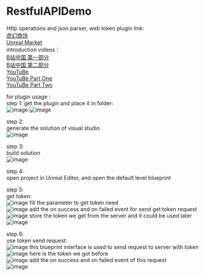 # RestfulAPIDemo
Http operations and json parser, web token
plugin link:   
[虚幻商场](https://www.unrealengine.com/marketplace/zh-CN/product/restful-api-json-web-token-http?lang=zh-CN)  
[Unreal Market](https://www.unrealengine.com/marketplace/en-US/product/restful-api-json-web-token-http)  
introduction videos：   
[B站中国 第一部分](https://www.bilibili.com/video/BV1cF411A7Ex?share_source=copy_web&vd_source=74c5a7ee7e63695eed9e0f75ba7bbc88)  
[B站中国 第二部分](https://www.bilibili.com/video/BV1Z94y1D7BV?share_source=copy_web&vd_source=74c5a7ee7e63695eed9e0f75ba7bbc88)  
[YouTuBe](https://www.youtube.com/watch?v=OoNrNrngZdA&t=5s)  
[YouTuBe Part One](https://youtu.be/jYEhRYz5ZXA)  
[YouTuBe Part Two](https://youtu.be/OoNrNrngZdA)  


for plugin usage :  
step 1:
get the plugin and place it in folder:  
![image](https://user-images.githubusercontent.com/8192020/181268201-59b1387d-bc52-47b6-a2b7-3ec017441f09.png)
![image](https://user-images.githubusercontent.com/8192020/181268329-57fee350-0846-4c66-abcf-11e88faedfe6.png)

step 2:  
generate the solution of visual studio  
![image](https://user-images.githubusercontent.com/8192020/181284254-7f144f34-4afd-4ffb-89d2-0eeaf56b3f35.png)


step 3:  
build solution  
![image](https://user-images.githubusercontent.com/8192020/181269230-808c14b9-0e37-4d00-8959-45f92bc97518.png)

step 4:  
open project in Unreal Editor, and open the default level blueprint   

step 5:   
get token:  
![image](https://user-images.githubusercontent.com/8192020/181269757-0064fbfc-5f82-4906-90ba-d447ef92c326.png)
fill the parameter to get token need  
![image](https://user-images.githubusercontent.com/8192020/181289187-c343f45a-8b41-4ed5-8842-2533827daf2d.png)
add the on success and on failed event for send get token request  
![image](https://user-images.githubusercontent.com/8192020/181289314-91674359-1aab-4675-87c4-ba7a66132d8f.png)
store the token we get from the server and it could be used later  
![image](https://user-images.githubusercontent.com/8192020/181289508-5bb4c84c-b263-4010-9cf0-279fe130ab0c.png)



step 6:  
use token send request:   
![image](https://user-images.githubusercontent.com/8192020/181269853-c323401e-84ae-4350-86a0-741f1f740807.png)
this blueprint interface is used to send request to server with token  
![image](https://user-images.githubusercontent.com/8192020/181289832-61c8065e-a8aa-4fa4-8a1a-f6cfb426eda3.png)
here is the token we got before  
![image](https://user-images.githubusercontent.com/8192020/181289880-8747286e-889f-4ac9-971c-44672f133992.png)
add the on success and on failed event of this request  
![image](https://user-images.githubusercontent.com/8192020/181291126-def97897-0dbd-4c80-a8a1-539a2c919dfb.png)


